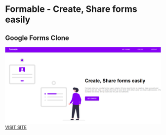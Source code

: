 # Formable - Create, Share forms easily
## Google Forms Clone

![preview](preview.png)
[VISIT SITE](https://formable-gfc.netlify.app/)
